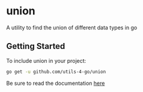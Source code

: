 # union
A utility to find the union of different data types in go

## Getting Started
To include union in your project:
```bash
go get -u github.com/utils-4-go/union
```
Be sure to read the documentation [here](godoc.org/github.com/utils-4-go/union)